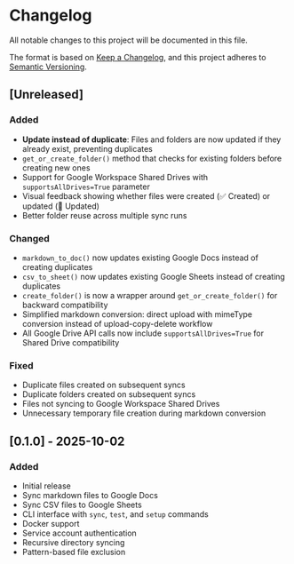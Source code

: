 # Changelog

All notable changes to this project will be documented in this file.

The format is based on [Keep a Changelog](https://keepachangelog.com/en/1.0.0/),
and this project adheres to [Semantic Versioning](https://semver.org/spec/v2.0.0.html).

## [Unreleased]

### Added
- **Update instead of duplicate**: Files and folders are now updated if they already exist, preventing duplicates
- `get_or_create_folder()` method that checks for existing folders before creating new ones
- Support for Google Workspace Shared Drives with `supportsAllDrives=True` parameter
- Visual feedback showing whether files were created (✅ Created) or updated (🔄 Updated)
- Better folder reuse across multiple sync runs

### Changed
- `markdown_to_doc()` now updates existing Google Docs instead of creating duplicates
- `csv_to_sheet()` now updates existing Google Sheets instead of creating duplicates
- `create_folder()` is now a wrapper around `get_or_create_folder()` for backward compatibility
- Simplified markdown conversion: direct upload with mimeType conversion instead of upload-copy-delete workflow
- All Google Drive API calls now include `supportsAllDrives=True` for Shared Drive compatibility

### Fixed
- Duplicate files created on subsequent syncs
- Duplicate folders created on subsequent syncs
- Files not syncing to Google Workspace Shared Drives
- Unnecessary temporary file creation during markdown conversion

## [0.1.0] - 2025-10-02

### Added
- Initial release
- Sync markdown files to Google Docs
- Sync CSV files to Google Sheets
- CLI interface with `sync`, `test`, and `setup` commands
- Docker support
- Service account authentication
- Recursive directory syncing
- Pattern-based file exclusion
